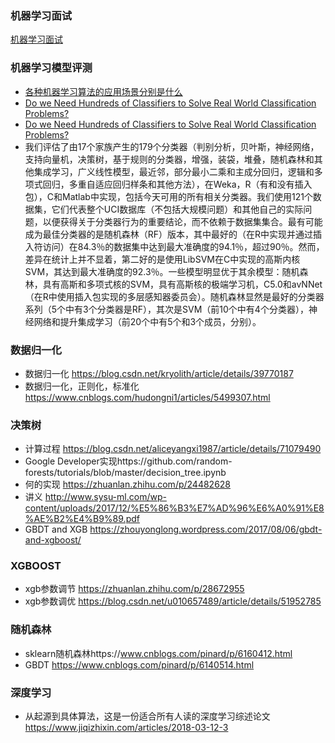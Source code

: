 
### 机器学习面试
[机器学习面试](http://kubicode.me/2015/08/16/Machine%20Learning/Algorithm-Summary-for-Interview/#%E6%9C%B4%E7%B4%A0%E8%B4%9D%E5%8F%B6%E6%96%AF)


### 机器学习模型评测
- [各种机器学习算法的应用场景分别是什么](https://www.zhihu.com/question/26726794/answer/151282052)
- [Do we Need Hundreds of Classifiers to Solve Real World Classification Problems?](http://jmlr.org/papers/v15/delgado14a.html)
- [Do we Need Hundreds of Classifiers to Solve Real World Classification Problems?](http://jmlr.org/papers/volume15/delgado14a/delgado14a.pdf)
- 我们评估了由17个家族产生的179个分类器（判别分析，贝叶斯，神经网络，支持向量机，决策树，基于规则的分类器，增强，装袋，堆叠，随机森林和其他集成学习，广义线性模型，最近邻，部分最小二乘和主成分回归，逻辑和多项式回归，多重自适应回归样条和其他方法），在Weka，R（有和没有插入包），C和Matlab中实现，包括今天可用的所有相关分类器。我们使用121个数据集，它们代表整个UCI数据库（不包括大规模问题）和其他自己的实际问题，以便获得关于分类器行为的重要结论，而不依赖于数据集集合。最有可能成为最佳分类器的是随机森林（RF）版本，其中最好的（在R中实现并通过插入符访问）在84.3％的数据集中达到最大准确度的94.1％，超过90％。然而，差异在统计上并不显着，第二好的是使用LibSVM在C中实现的高斯内核SVM，其达到最大准确度的92.3％。一些模型明显优于其余模型：随机森林，具有高斯和多项式核的SVM，具有高斯核的极端学习机，C5.0和avNNet（在R中使用插入包实现的多层感知器委员会）。随机森林显然是最好的分类器系列（5个中有3个分类器是RF），其次是SVM（前10个中有4个分类器），神经网络和提升集成学习（前20个中有5个和3个成员，分别）。


### 数据归一化
- 数据归一化 https://blog.csdn.net/kryolith/article/details/39770187
- 数据归一化，正则化，标准化 https://www.cnblogs.com/hudongni1/articles/5499307.html

### 决策树
- 计算过程 https://blog.csdn.net/aliceyangxi1987/article/details/71079490
- Google Developer实现https://github.com/random-forests/tutorials/blob/master/decision_tree.ipynb
- 何的实现 https://zhuanlan.zhihu.com/p/24482628
- 讲义 http://www.sysu-ml.com/wp-content/uploads/2017/12/%E5%86%B3%E7%AD%96%E6%A0%91%E8%AE%B2%E4%B9%89.pdf
- GBDT and XGB https://zhouyonglong.wordpress.com/2017/08/06/gbdt-and-xgboost/

### XGBOOST
- xgb参数调节 https://zhuanlan.zhihu.com/p/28672955
- xgb参数调优 https://blog.csdn.net/u010657489/article/details/51952785

### 随机森林
- sklearn随机森林https://www.cnblogs.com/pinard/p/6160412.html
- GBDT https://www.cnblogs.com/pinard/p/6140514.html

### 深度学习
- 从起源到具体算法，这是一份适合所有人读的深度学习综述论文 https://www.jiqizhixin.com/articles/2018-03-12-3
